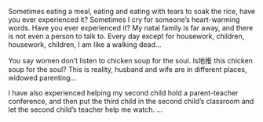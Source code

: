 Sometimes eating a meal, eating and eating with tears to soak the rice, have you ever experienced it? Sometimes I cry for someone’s heart-warming words. Have you ever experienced it? My natal family is far away, and there is not even a person to talk to. Every day except for housework, children, housework, children, I am like a walking dead...

You say women don’t listen to chicken soup for the soul. Is地推 this chicken soup for the soul? This is reality, husband and wife are in different places, widowed parenting...

I have also experienced helping my second child hold a parent-teacher conference, and then put the third child in the second child’s classroom and let the second child’s teacher help me watch. ...
